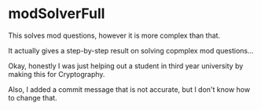 # modSolverFull
This solves mod questions, however it is more complex than that.

It actually gives a step-by-step result on solving copmplex mod questions...

Okay, honestly I was just helping out a student in third year university by making this for Cryptography.

Also, I added a commit message that is not accurate, but I don't know how to change that.
